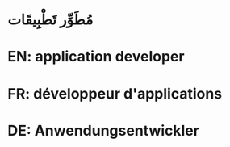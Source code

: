 # مُطَوِّر تَطْبِيقَات

# EN: application developer

# FR: développeur d'applications

# DE: Anwendungsentwickler
